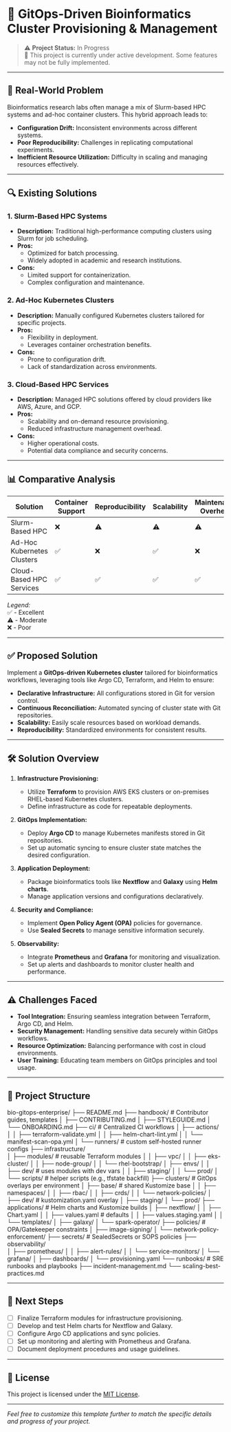 # 🚀 GitOps-Driven Bioinformatics Cluster Provisioning & Management 

> ⚠️ **Project Status:** In Progress  
> 🚧 This project is currently under active development. Some features may not be fully implemented.

---

## 🧩 Real-World Problem

Bioinformatics research labs often manage a mix of Slurm-based HPC systems and ad-hoc container clusters. This hybrid approach leads to:

- **Configuration Drift:** Inconsistent environments across different systems.
- **Poor Reproducibility:** Challenges in replicating computational experiments.
- **Inefficient Resource Utilization:** Difficulty in scaling and managing resources effectively.

---

## 🔍 Existing Solutions

### 1. **Slurm-Based HPC Systems**

- **Description:** Traditional high-performance computing clusters using Slurm for job scheduling.
- **Pros:**
  - Optimized for batch processing.
  - Widely adopted in academic and research institutions.
- **Cons:**
  - Limited support for containerization.
  - Complex configuration and maintenance.

### 2. **Ad-Hoc Kubernetes Clusters**

- **Description:** Manually configured Kubernetes clusters tailored for specific projects.
- **Pros:**
  - Flexibility in deployment.
  - Leverages container orchestration benefits.
- **Cons:**
  - Prone to configuration drift.
  - Lack of standardization across environments.

### 3. **Cloud-Based HPC Services**

- **Description:** Managed HPC solutions offered by cloud providers like AWS, Azure, and GCP.
- **Pros:**
  - Scalability and on-demand resource provisioning.
  - Reduced infrastructure management overhead.
- **Cons:**
  - Higher operational costs.
  - Potential data compliance and security concerns.

---

## 📊 Comparative Analysis

| Solution                   | Container Support | Reproducibility | Scalability | Maintenance Overhead |
| -------------------------- | ----------------- | --------------- | ----------- | -------------------- |
| Slurm-Based HPC            | ❌                | ⚠️              | ⚠️          | ⚠️                   |
| Ad-Hoc Kubernetes Clusters | ✅                | ❌              | ✅          | ❌                   |
| Cloud-Based HPC Services   | ✅                | ✅              | ✅          | ✅                   |

_Legend:_  
✅ - Excellent  
⚠️ - Moderate  
❌ - Poor

---

## ✅ Proposed Solution

Implement a **GitOps-driven Kubernetes cluster** tailored for bioinformatics workflows, leveraging tools like Argo CD, Terraform, and Helm to ensure:

- **Declarative Infrastructure:** All configurations stored in Git for version control.
- **Continuous Reconciliation:** Automated syncing of cluster state with Git repositories.
- **Scalability:** Easily scale resources based on workload demands.
- **Reproducibility:** Standardized environments for consistent results.

---

## 🛠️ Solution Overview

1. **Infrastructure Provisioning:**

   - Utilize **Terraform** to provision AWS EKS clusters or on-premises RHEL-based Kubernetes clusters.
   - Define infrastructure as code for repeatable deployments.

2. **GitOps Implementation:**

   - Deploy **Argo CD** to manage Kubernetes manifests stored in Git repositories.
   - Set up automatic syncing to ensure cluster state matches the desired configuration.

3. **Application Deployment:**

   - Package bioinformatics tools like **Nextflow** and **Galaxy** using **Helm charts**.
   - Manage application versions and configurations declaratively.

4. **Security and Compliance:**

   - Implement **Open Policy Agent (OPA)** policies for governance.
   - Use **Sealed Secrets** to manage sensitive information securely.

5. **Observability:**
   - Integrate **Prometheus** and **Grafana** for monitoring and visualization.
   - Set up alerts and dashboards to monitor cluster health and performance.

---

## ⚠️ Challenges Faced

- **Tool Integration:** Ensuring seamless integration between Terraform, Argo CD, and Helm.
- **Security Management:** Handling sensitive data securely within GitOps workflows.
- **Resource Optimization:** Balancing performance with cost in cloud environments.
- **User Training:** Educating team members on GitOps principles and tool usage.

---

## 📁 Project Structure

bio-gitops-enterprise/
├── README.md
├── handbook/ # Contributor guides, templates
│ ├── CONTRIBUTING.md
│ ├── STYLEGUIDE.md
│ └── ONBOARDING.md
├── ci/ # Centralized CI workflows
│ ├── actions/
│ │ ├── terraform-validate.yml
│ │ ├── helm-chart-lint.yml
│ │ └── manifest-scan-opa.yml
│ └── runners/ # custom self-hosted runner configs
├── infrastructure/  
│ ├── modules/ # reusable Terraform modules
│ │ ├── vpc/
│ │ ├── eks-cluster/
│ │ ├── node-group/
│ │ └── rhel-bootstrap/
│ ├── envs/
│ │ ├── dev/ # uses modules with dev vars
│ │ ├── staging/
│ │ └── prod/
│ └── scripts/ # helper scripts (e.g., tfstate backfill)
├── clusters/ # GitOps overlays per environment
│ ├── base/ # shared Kustomize base
│ │ ├── namespaces/
│ │ ├── rbac/
│ │ ├── crds/
│ │ └── network-policies/
│ ├── dev/ # kustomization.yaml overlay
│ ├── staging/
│ └── prod/
├── applications/ # Helm charts and Kustomize builds
│ ├── nextflow/
│ │ ├── Chart.yaml
│ │ ├── values.yaml # defaults
│ │ ├── values.staging.yaml
│ │ └── templates/
│ ├── galaxy/
│ └── spark-operator/
├── policies/ # OPA/Gatekeeper constraints
│ ├── image-signing/
│ └── network-policy-enforcement/
├── secrets/ # SealedSecrets or SOPS policies
├── observability/  
│ ├── prometheus/
│ │ ├── alert-rules/
│ │ └── service-monitors/
│ └── grafana/
│ ├── dashboards/
│ └── provisioning.yaml
└── runbooks/ # SRE runbooks and playbooks
├── incident-management.md
└── scaling-best-practices.md

---

## 📌 Next Steps

- [ ] Finalize Terraform modules for infrastructure provisioning.
- [ ] Develop and test Helm charts for Nextflow and Galaxy.
- [ ] Configure Argo CD applications and sync policies.
- [ ] Set up monitoring and alerting with Prometheus and Grafana.
- [ ] Document deployment procedures and usage guidelines.

---

## 📄 License

This project is licensed under the [MIT License](LICENSE).

---

_Feel free to customize this template further to match the specific details and progress of your project._

